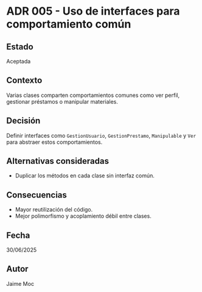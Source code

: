 # ADR 005 - Uso de interfaces para comportamiento común

## Estado
Aceptada

## Contexto
Varias clases comparten comportamientos comunes como ver perfil, gestionar préstamos o manipular materiales.

## Decisión
Definir interfaces como `GestionUsuario`, `GestionPrestamo`, `Manipulable` y `Ver` para abstraer estos comportamientos.

## Alternativas consideradas
- Duplicar los métodos en cada clase sin interfaz común.

## Consecuencias
- Mayor reutilización del código.
- Mejor polimorfismo y acoplamiento débil entre clases.

## Fecha
30/06/2025

## Autor
Jaime Moc